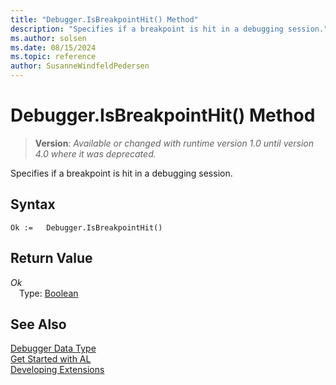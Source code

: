 ```yaml
---
title: "Debugger.IsBreakpointHit() Method"
description: "Specifies if a breakpoint is hit in a debugging session."
ms.author: solsen
ms.date: 08/15/2024
ms.topic: reference
author: SusanneWindfeldPedersen
---
```

[//]: # (START>DO_NOT_EDIT)
[//]: # (IMPORTANT:Do not edit any of the content between here and the END>DO_NOT_EDIT.)
[//]: # (Any modifications should be made in the .xml files in the ModernDev repo.)
# Debugger.IsBreakpointHit() Method
> **Version**: _Available or changed with runtime version 1.0 until version 4.0 where it was deprecated._

Specifies if a breakpoint is hit in a debugging session.


## Syntax
```AL
Ok :=   Debugger.IsBreakpointHit()
```

## Return Value
*Ok*  
&emsp;Type: [Boolean](../boolean/boolean-data-type.md)  



[//]: # (IMPORTANT: END>DO_NOT_EDIT)
## See Also
[Debugger Data Type](debugger-data-type.md)  
[Get Started with AL](../../devenv-get-started.md)  
[Developing Extensions](../../devenv-dev-overview.md)